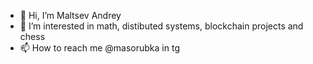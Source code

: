 - 👋 Hi, I’m Maltsev Andrey
- 👀 I’m interested in math, distibuted systems, blockchain projects and chess
- 📫 How to reach me @masorubka in tg

<!---
Masorubka1/Masorubka1 is a ✨ special ✨ repository because its `README.md` (this file) appears on your GitHub profile.
You can click the Preview link to take a look at your changes.
--->
